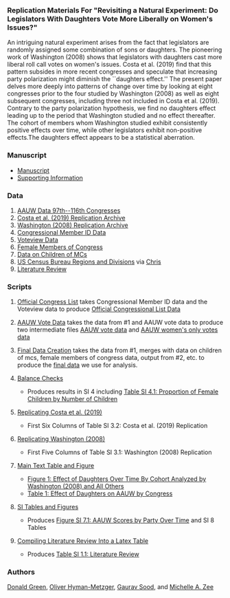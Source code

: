 ### Replication Materials For "Revisiting a Natural Experiment: Do Legislators With Daughters Vote More Liberally on Women's Issues?"

An intriguing natural experiment arises from the fact that legislators are randomly assigned some combination of sons or daughters. The pioneering work of Washington (2008) shows that legislators with daughters cast more liberal roll call votes on women's issues. Costa et al. (2019) find that this pattern subsides in more recent congresses and speculate that increasing party polarization might diminish the ``daughters effect.'' The present paper delves more deeply into patterns of change over time by looking at eight congresses prior to the four studied by Washington (2008) as well as eight subsequent congresses, including three not included in Costa et al. (2019). Contrary to the party polarization hypothesis, we find no daughters effect leading up to the period that Washington studied and no effect thereafter. The cohort of members whom Washington studied exhibit consistently positive effects over time, while other legislators exhibit non-positive effects.The daughters effect appears to be a statistical aberration.

### Manuscript

* [Manuscript](ms/ms.pdf)
* [Supporting Information](ms/si.pdf)

### Data

1. [AAUW Data 97th--116th Congresses](https://doi.org/10.7910/DVN/HD5VHI)
2. [Costa et al. (2019) Replication Archive](data/costa_et_al/)
3. [Washington (2008) Replication Archive](data/washington)
4. [Congressional Member ID Data](data/member_id/)
5. [Voteview Data](data/voteview_congress_members.csv)
6. [Female Members of Congress](data/female%20members%20of%20congress.csv)
7. [Data on Children of MCs](data/Child%20Info%20Master%20List%20Dotters.csv)
8. [US Census Bureau Regions and Divisions](data/us_census_bureau_regions_and_divisions.csv) via [Chris](https://raw.githubusercontent.com/cphalpert/census-regions/master/us%20census%20bureau%20regions%20and%20divisions.csv)
9. [Literature Review](data/dotters_lit.csv)

### Scripts

1. [Official Congress List](scripts/official_cong_list.R) takes Congressional Member ID data and the Voteview data to produce [Official Congressional List Data](data/official_cong_list.csv)

2. [AAUW Vote Data](scripts/aauw_full.R) takes the data from #1 and AAUW vote data to produce two intermediate files [AAUW vote data](data/aauw_scores_long.csv) and [AAUW women's only votes data](data/aauw_womens.csv)

3. [Final Data Creation](scripts/final_dataset_wrangle.R) takes the data from #1, merges with data on children of mcs, female members of congress data, output from #2, etc. to produce the [final data](data/final_data_2022_01_05.csv) we use for analysis.

4. [Balance Checks](scripts/balance_checks.R)
	* Produces results in SI 4 including [Table SI 4.1: Proportion of Female Children by Number of Children](tabs/append_prop_female_by_nchild.tex)

5. [Replicating Costa et al. (2019)](scripts/costa_et_al_rep.R)
	* First Six Columns of Table SI 3.2: Costa et al. (2019) Replication

6. [Replicating Washington (2008)](scripts/washington_rep.R)
	* First Five Columns of Table SI 3.1: Washington (2008) Replication

7. [Main Text Table and Figure](scripts/daughters_paper_outputs_1.R)
	* [Figure 1: Effect of Daughters Over Time By Cohort Analyzed by Washington (2008) and All Others](figs/fig_1_ebonya_cohort.pdf)
	* [Table 1: Effect of Daughters on AAUW by Congress](tabs/table_1_ngirls_aauw_by_cong.tex)

8. [SI Tables and Figures](scripts/daughters_paper_outputs_2.R)
	* Produces [Figure SI 7.1: AAUW Scores by Party Over Time](figs/si_aauw_over_time.pdf) and SI 8 Tables

9. [Compiling Literature Review Into a Latex Table](scripts/lit_review.R)
	* Produces [Table SI 1.1: Literature Review](tabs/appendix_lit_review.tex)

### Authors

[Donald Green](http://donaldgreen.com/), [Oliver Hyman-Metzger](https://github.com/olivermetzger), [Gaurav Sood](https://github.com/soodoku), and [Michelle A. Zee](https://github.com/michelleazee)
